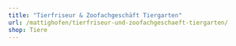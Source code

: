 ```yaml
---
title: "Tierfriseur & Zoofachgeschäft Tiergarten"
url: /mattighofen/tierfriseur-und-zoofachgeschaeft-tiergarten/
shop: Tiere
---
```


